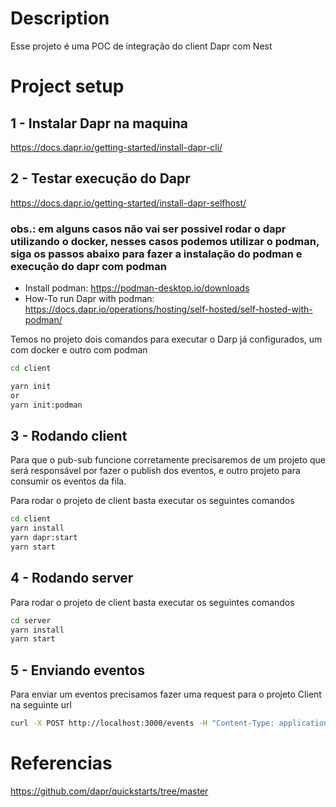 # Description

Esse projeto é uma POC de integração do client Dapr com Nest

# Project setup

## 1 - Instalar Dapr na maquina

https://docs.dapr.io/getting-started/install-dapr-cli/

## 2 - Testar execução do Dapr

https://docs.dapr.io/getting-started/install-dapr-selfhost/

### obs.: em alguns casos não vai ser possivel rodar o dapr utilizando o docker, nesses casos podemos utilizar o podman, siga os passos abaixo para fazer a instalação do podman e execução do dapr com podman

- Install podman: https://podman-desktop.io/downloads
- How-To run Dapr with podman: https://docs.dapr.io/operations/hosting/self-hosted/self-hosted-with-podman/

Temos no projeto dois comandos para executar o Darp já configurados, um com docker e outro com podman

```bash
cd client

yarn init
or
yarn init:podman
```

## 3 - Rodando client

Para que o pub-sub funcione corretamente precisaremos de um projeto que será responsável por fazer o publish dos eventos, e outro projeto para consumir os eventos da fila.

Para rodar o projeto de client basta executar os seguintes comandos 

```bash
cd client
yarn install
yarn dapr:start
yarn start
```

## 4 - Rodando server

Para rodar o projeto de client basta executar os seguintes comandos 

```bash
cd server
yarn install
yarn start
```

## 5 - Enviando eventos

Para enviar um eventos precisamos fazer uma request para o projeto Client na seguinte url

```bash
curl -X POST http://localhost:3000/events -H "Content-Type: application/json" -d '{"eventType": "test","eventDescription": "This is an example event"}'
```





# Referencias

https://github.com/dapr/quickstarts/tree/master